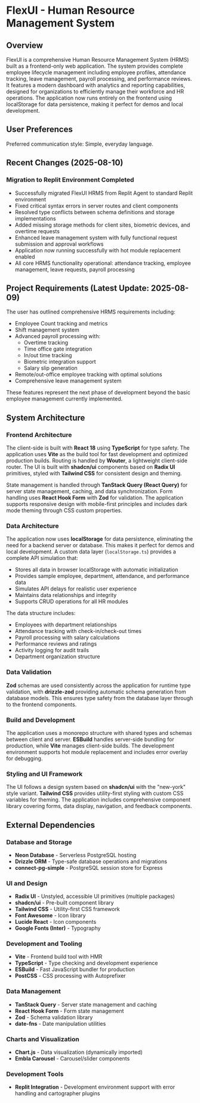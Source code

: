 # FlexUI - Human Resource Management System

## Overview

FlexUI is a comprehensive Human Resource Management System (HRMS) built as a frontend-only web application. The system provides complete employee lifecycle management including employee profiles, attendance tracking, leave management, payroll processing, and performance reviews. It features a modern dashboard with analytics and reporting capabilities, designed for organizations to efficiently manage their workforce and HR operations. The application now runs entirely on the frontend using localStorage for data persistence, making it perfect for demos and local development.

## User Preferences

Preferred communication style: Simple, everyday language.

## Recent Changes (2025-08-10)

### Migration to Replit Environment Completed
- Successfully migrated FlexUI HRMS from Replit Agent to standard Replit environment
- Fixed critical syntax errors in server routes and client components
- Resolved type conflicts between schema definitions and storage implementations
- Added missing storage methods for client sites, biometric devices, and overtime requests  
- Enhanced leave management system with fully functional request submission and approval workflows
- Application now running successfully with hot module replacement enabled
- All core HRMS functionality operational: attendance tracking, employee management, leave requests, payroll processing

## Project Requirements (Latest Update: 2025-08-09)

The user has outlined comprehensive HRMS requirements including:
- Employee Count tracking and metrics
- Shift management system
- Advanced payroll processing with:
  - Overtime tracking
  - Time office gate integration
  - In/out time tracking
  - Biometric integration support
  - Salary slip generation
- Remote/out-office employee tracking with optimal solutions
- Comprehensive leave management system

These features represent the next phase of development beyond the basic employee management currently implemented.

## System Architecture

### Frontend Architecture
The client-side is built with **React 18** using **TypeScript** for type safety. The application uses **Vite** as the build tool for fast development and optimized production builds. Routing is handled by **Wouter**, a lightweight client-side router. The UI is built with **shadcn/ui** components based on **Radix UI** primitives, styled with **Tailwind CSS** for consistent design and theming.

State management is handled through **TanStack Query (React Query)** for server state management, caching, and data synchronization. Form handling uses **React Hook Form** with **Zod** for validation. The application supports responsive design with mobile-first principles and includes dark mode theming through CSS custom properties.

### Data Architecture
The application now uses **localStorage** for data persistence, eliminating the need for a backend server or database. This makes it perfect for demos and local development. A custom data layer (`localStorage.ts`) provides a complete API simulation that:

- Stores all data in browser localStorage with automatic initialization
- Provides sample employee, department, attendance, and performance data
- Simulates API delays for realistic user experience
- Maintains data relationships and integrity
- Supports CRUD operations for all HR modules

The data structure includes:
- Employees with department relationships
- Attendance tracking with check-in/check-out times
- Payroll processing with salary calculations
- Performance reviews and ratings
- Activity logging for audit trails
- Department organization structure

### Data Validation
**Zod** schemas are used consistently across the application for runtime type validation, with **drizzle-zod** providing automatic schema generation from database models. This ensures type safety from the database layer through to the frontend components.

### Build and Development
The application uses a monorepo structure with shared types and schemas between client and server. **ESBuild** handles server-side bundling for production, while **Vite** manages client-side builds. The development environment supports hot module replacement and includes error overlay for debugging.

### Styling and UI Framework
The UI follows a design system based on **shadcn/ui** with the "new-york" style variant. **Tailwind CSS** provides utility-first styling with custom CSS variables for theming. The application includes comprehensive component library covering forms, data display, navigation, and feedback components.

## External Dependencies

### Database and Storage
- **Neon Database** - Serverless PostgreSQL hosting
- **Drizzle ORM** - Type-safe database operations and migrations
- **connect-pg-simple** - PostgreSQL session store for Express

### UI and Design
- **Radix UI** - Unstyled, accessible UI primitives (multiple packages)
- **shadcn/ui** - Pre-built component library
- **Tailwind CSS** - Utility-first CSS framework
- **Font Awesome** - Icon library
- **Lucide React** - Icon components
- **Google Fonts (Inter)** - Typography

### Development and Tooling
- **Vite** - Frontend build tool with HMR
- **TypeScript** - Type checking and development experience
- **ESBuild** - Fast JavaScript bundler for production
- **PostCSS** - CSS processing with Autoprefixer

### Data Management
- **TanStack Query** - Server state management and caching
- **React Hook Form** - Form state management
- **Zod** - Schema validation library
- **date-fns** - Date manipulation utilities

### Charts and Visualization
- **Chart.js** - Data visualization (dynamically imported)
- **Embla Carousel** - Carousel/slider components

### Development Tools
- **Replit Integration** - Development environment support with error handling and cartographer plugins